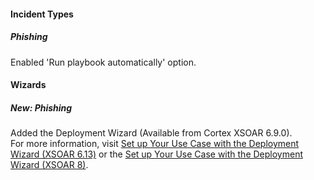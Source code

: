 
#### Incident Types
##### Phishing
Enabled 'Run playbook automatically' option.

#### Wizards
##### New: Phishing
Added the Deployment Wizard (Available from Cortex XSOAR 6.9.0).  
For more information, visit [Set up Your Use Case with the Deployment Wizard (XSOAR 6.13)](https://docs-cortex.paloaltonetworks.com/r/Cortex-XSOAR/6.13/Cortex-XSOAR-Administrator-Guide/Set-up-Your-Use-Case-with-the-Deployment-Wizard) or the [Set up Your Use Case with the Deployment Wizard (XSOAR 8)](https://docs-cortex.paloaltonetworks.com/r/Cortex-XSOAR/8/Cortex-XSOAR-Cloud-Documentation/Set-up-your-use-case-with-the-Deployment-Wizard).
